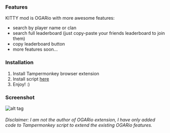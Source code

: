 

### Features 
KITTY mod is OGARio with more awesome features: 
* search by player name or clan
* search full leaderboard (just copy-paste your friends leaderboard to join them)
* copy leaderboard button
* more features soon...

### Installation 
1. Install Tampermonkey browser extension  
2. Install script [here](https://github.com/KindKitty/OGARio-KITTY-mod/raw/master/js/OGARio%20-%20KITTY%20mod.user.js)  
3. Enjoy! :)

### Screenshot

![alt tag](http://i.imgur.com/oJWt7D1.png)

###### *Disclaimer: I am not the author of OGARio extension, I have only added code to Tampermonkey script to extend the existing OGARio features.*

